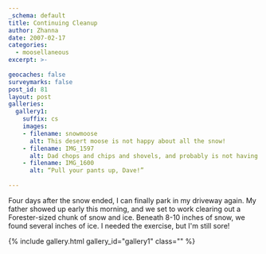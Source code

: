 ```yaml
---
_schema: default
title: Continuing Cleanup
author: Zhanna
date: 2007-02-17
categories:
  - moosellaneous
excerpt: >- 
  
geocaches: false
surveymarks: false
post_id: 81
layout: post     
galleries:
  gallery1:
    suffix: cs
    images: 
    - filename: snowmoose
      alt: This desert moose is not happy about all the snow!
    - filename: IMG_1597
      alt: Dad chops and chips and shovels, and probably is not having as much fun as he seems to be.
    - filename: IMG_1600
      alt: “Pull your pants up, Dave!”      
                           
---
```


Four days after the snow ended, I can finally park in my driveway again.  My father showed up early this morning, and we set to work clearing out a Forester-sized chunk of snow and ice.  Beneath 8-10 inches of snow, we found several inches of ice.  I needed the exercise, but I'm still sore!

{% include gallery.html gallery_id="gallery1" class="" %}